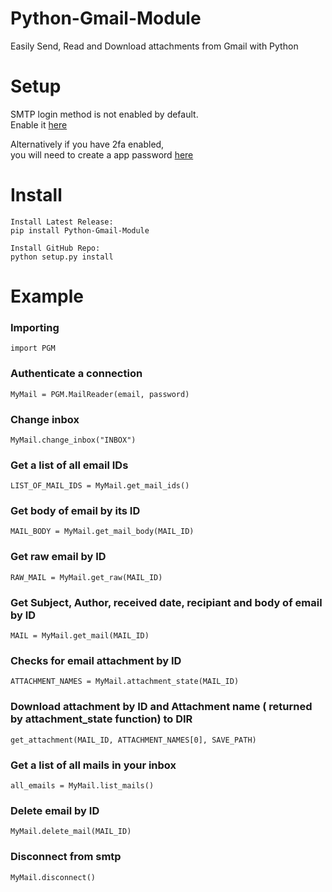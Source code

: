# Python-Gmail-Module
Easily Send, Read and Download attachments from Gmail with Python  

# Setup  
  
SMTP login method is not enabled by default.  
Enable it [here](https://myaccount.google.com/lesssecureapps)  
  
Alternatively if you have 2fa enabled,  
you will need to create a app password [here](https://myaccount.google.com/apppasswords)  
  
# Install  
```  
Install Latest Release:  
pip install Python-Gmail-Module  
  
Install GitHub Repo:  
python setup.py install  
```  
  
# Example  
  
### Importing  
```  
import PGM  
```  
### Authenticate a connection  
```  
MyMail = PGM.MailReader(email, password)  
```  
### Change inbox  
```  
MyMail.change_inbox("INBOX")  
```  
### Get a list of all email IDs  
```  
LIST_OF_MAIL_IDS = MyMail.get_mail_ids()  
```  
### Get body of email by its ID  
```  
MAIL_BODY = MyMail.get_mail_body(MAIL_ID)  
```  
### Get raw email by ID  
```  
RAW_MAIL = MyMail.get_raw(MAIL_ID)  
```  
### Get Subject, Author, received date, recipiant and body of email by ID  
```  
MAIL = MyMail.get_mail(MAIL_ID)
```  
### Checks for email attachment by ID  
```
ATTACHMENT_NAMES = MyMail.attachment_state(MAIL_ID)  
```  
  
### Download attachment by ID and Attachment name ( returned by attachment_state function) to DIR  
```  
get_attachment(MAIL_ID, ATTACHMENT_NAMES[0], SAVE_PATH)  
```  
### Get a list of all mails in your inbox  
```  
all_emails = MyMail.list_mails()  
```  
### Delete email by ID  
```  
MyMail.delete_mail(MAIL_ID)  
```  
### Disconnect from smtp  
```  
MyMail.disconnect()  
```  
